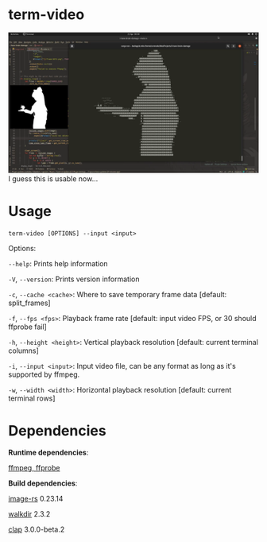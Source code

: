 # term-video
![Preview](preview.png)
I guess this is usable now...

# Usage
```term-video [OPTIONS] --input <input>```

Options:

```--help```: Prints help information

```-V```, ```--version```: Prints version information

```-c```, ```--cache <cache>```: Where to save temporary frame data [default: split_frames]

```-f```, ```--fps <fps>```: Playback frame rate [default: input video FPS, or 30 should ffprobe fail]

```-h```, ```--height <height>```: Vertical playback resolution [default: current terminal columns]

```-i```, ```--input <input>```: Input video file, can be any format as long as it's supported by ffmpeg.

```-w```, ```--width <width>```: Horizontal playback resolution [default: current terminal rows]

# Dependencies

**Runtime dependencies**:

[ffmpeg, ffprobe](https://ffmpeg.org/)

**Build dependencies**:

[image-rs](https://github.com/image-rs/image) 0.23.14

[walkdir](https://github.com/BurntSushi/walkdir) 2.3.2

[clap](https://github.com/clap-rs/clap) 3.0.0-beta.2
